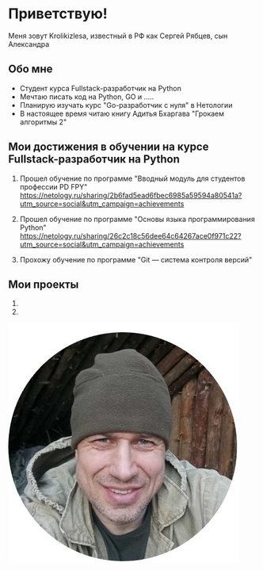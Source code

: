 # Приветствую!
Меня зовут Krolikizlesa, известный в РФ как Сергей Рябцев, сын Александра

## Обо мне
- Студент курса Fullstack-разработчик на Python
- Мечтаю писать код на Python, GO и .....
- Планирую изучать курс "Go-разработчик с нуля" в Нетологии
- В настоящее время читаю книгу Адитья Бхаргава "Грокаем алгоритмы 2"
  
## Мои достижения в обучении на курсе Fullstack-разработчик на Python
1. Прошел обучение по программе "Вводный модуль для студентов профессии PD FPY" https://netology.ru/sharing/2b6fad5ead6fbec6985a59594a80541a?utm_source=social&utm_campaign=achievements
   
2. Прошел обучение по программе "Основы языка программирования Python" https://netology.ru/sharing/26c2c18c56dee64c64267ace0f971c22?utm_source=social&utm_campaign=achievements
   
3. Прохожу обучение по программе "Git — система контроля версий"

## Мои проекты
1. 
2. 

![Мое фото](images/Krolikizlesa.jpg)